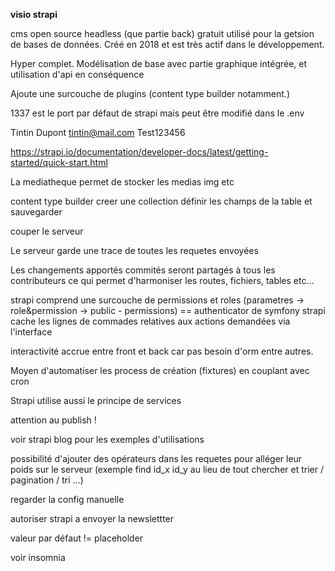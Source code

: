**visio strapi**

cms open source headless (que partie back) gratuit utilisé pour la getsion de bases de données. Créé en 2018 et est très actif dans le développement.

Hyper complet. Modélisation de base avec partie graphique intégrée, et utilisation d'api en conséquence

Ajoute une surcouche de plugins (content type builder notamment.)

1337 est le port par défaut de strapi mais peut être modifié dans le .env

Tintin Dupont tintin@mail.com
Test123456

https://strapi.io/documentation/developer-docs/latest/getting-started/quick-start.html

La mediatheque permet de stocker les medias img etc

content type builder creer une collection
définir les champs de la table
et sauvegarder

couper le serveur

Le serveur garde une trace de toutes les requetes envoyées

Les changements apportés commités seront partagés à tous les contributeurs ce qui permet d'harmoniser les routes, fichiers, tables etc...

strapi comprend une surcouche de permissions et roles (parametres -> role&permission -> public - permissions) == authenticator de symfony
strapi cache les lignes de commades relatives aux actions demandées via l'interface

interactivité accrue entre front et back car pas besoin d'orm entre autres.

Moyen d'automatiser les process de création (fixtures) en couplant avec cron

Strapi utilise aussi le principe de services 

attention au publish !

voir strapi blog pour les exemples d'utilisations

possibilité d'ajouter des opérateurs dans les requetes pour alléger leur poids sur le serveur (exemple find id_x id_y au lieu de tout chercher et trier / pagination / tri ...)

regarder la config manuelle

autoriser strapi a envoyer la newslettter

valeur par défaut != placeholder

voir insomnia